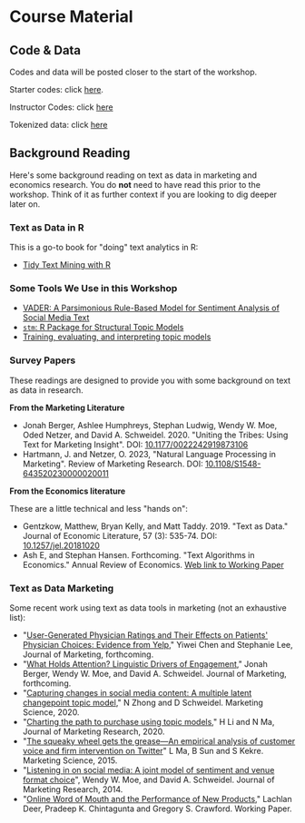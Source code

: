 # Course Material

## Code & Data

Codes and data will be posted closer to the start of the workshop.

Starter codes: click [here](https://github.com/deer-marketing-lab/2023-03-21-adelaide/raw/main/assets/starter_code.zip).

Instructor Codes: click [here](https://github.com/deer-marketing-lab/2023-03-21-adelaide/raw/main/assets/instructor_code.zip)

Tokenized data: click [here](https://github.com/deer-marketing-lab/2023-03-21-adelaide/raw/main/assets/tokens.csv)


## Background Reading

Here's some background reading on text as data in marketing and economics research. 
You do **not** need to have read this prior to the workshop.
Think of it as further context if you are looking to dig deeper later on.

### Text as Data in R

This is a go-to book for "doing" text analytics in R:

* [Tidy Text Mining with R][tidytext]

### Some Tools We Use in this Workshop

* [VADER: A Parsimonious Rule-Based Model for Sentiment Analysis of Social Media Text](https://ojs.aaai.org/index.php/ICWSM/article/view/14550)
* [`stm`: R Package for Structural Topic Models](https://cran.r-project.org/web/packages/stm/vignettes/stmVignette.pdf) 
* [Training, evaluating, and interpreting topic models](https://juliasilge.com/blog/evaluating-stm/)

### Survey Papers

These readings are designed to provide you with some background on text as data in research.

**From the Marketing Literature**

* Jonah Berger, Ashlee Humphreys, Stephan Ludwig, Wendy W. Moe,
Oded Netzer, and David A. Schweidel. 2020. "Uniting the Tribes: Using Text
for Marketing Insight". DOI: [10.1177/0022242919873106](https://journals.sagepub.com/doi/10.1177/0022242919873106)
* Hartmann, J. and Netzer, O. 2023, "Natural Language Processing in Marketing". Review of Marketing Research. DOI: [10.1108/S1548-643520230000020011](https://doi.org/10.1108/S1548-643520230000020011)

**From the Economics literature**

These are a little technical and less "hands on":

* Gentzkow, Matthew, Bryan Kelly, and Matt Taddy. 2019. "Text as Data." Journal of Economic Literature, 57 (3): 535-74. DOI: [10.1257/jel.20181020](https://www.aeaweb.org/articles?id=10.1257/jel.20181020) 
* Ash E, and Stephan Hansen. Forthcoming. "Text Algorithms in Economics." Annual Review of Economics. [Web link to Working Paper](https://elliottash.com/wp-content/uploads/2022/08/annual_reviews_chapter-2022-08-16.pdf)

### Text as Data Marketing

Some recent work using text as data tools in marketing (not an exhaustive list):

* "[User-Generated Physician Ratings and Their Effects on Patients' Physician Choices: Evidence from Yelp](https://journals.sagepub.com/doi/abs/10.1177/00222429221146511)," Yiwei Chen and Stephanie Lee, Journal of Marketing, forthcoming.
* "[What Holds Attention? Linguistic Drivers of Engagement](https://journals.sagepub.com/doi/abs/10.1177/00222429231152880)," Jonah Berger, Wendy W. Moe, and David A. Schweidel. Journal of Marketing, forthcoming.
* "[Capturing changes in social media content: A multiple latent changepoint topic model](https://pubsonline.informs.org/doi/abs/10.1287/mksc.2019.1212)," N Zhong and D Schweidel. Marketing Science, 2020.
* "[Charting the path to purchase using topic models](https://journals.sagepub.com/doi/pdf/10.1177/0022243720954376)," H Li and N Ma, Journal of Marketing Research, 2020.
* "[The squeaky wheel gets the grease—An empirical analysis of customer voice and firm intervention on Twitter](https://pubsonline.informs.org/doi/abs/10.1287/mksc.2015.0912)" L Ma, B Sun and S Kekre. Marketing Science, 2015.
* "[Listening in on social media: A joint model of sentiment and venue format choice](https://journals.sagepub.com/doi/pdf/10.1509/jmr.12.0424)",  Wendy W. Moe, and David A. Schweidel. Journal of Marketing Research, 2014.
* "[Online Word of Mouth and the Performance of New Products](https://papers.ssrn.com/sol3/papers.cfm?abstract_id=4227912)," Lachlan Deer, Pradeep K. Chintagunta and Gregory S. Crawford. Working Paper.

[tidytext]: https://www.tidytextmining.com/
